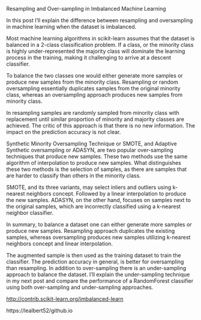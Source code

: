 Resampling and Over-sampling in Imbalanced Machine Learning

In this post I’ll explain the difference between resampling and oversampling in machine learning when the dataset is imbalanced.

Most machine learning algorithms in scikit-learn assumes that the dataset is balanced in a 2-class classification problem.  If a class, or the minority class is highly under-represented the majority class will dominate the learning process in the training, making it challenging to arrive at a descent classifier.


To balance the two classes one would either generate more samples or produce new samples from the minority class.  Resampling or random oversampling essentially duplicates samples from the original minority class, whereas an oversampling approach produces new samples from minority class.

In resampling samples are randomly sampled from minority class with replacement until similar proportion of minority and majority classes are achieved.  The critic of this approach is that there is no new information. The impact on the prediction accuracy is not clear.

Synthetic Minority Oversampling Technique or SMOTE, and Adaptive Synthetic oversampling or ADASYN, are two popular over-sampling techniques that produce new samples.  These two methods use the same algorithm of interpolation to produce new samples. What distinguishes these two methods is the selection of samples, as there are samples that are harder to classify than others in the minority class.

SMOTE, and its three variants, may select inliers and outliers using k-nearest neighbors concept.  Followed by a linear interpolation to produce the new samples. ADASYN, on the other hand, focuses on samples next to the original samples, which are incorrectly classified using a k-nearest neighbor classifier.

In summary, to balance a dataset one can either generate more samples or produce new samples. Resampling approach duplicates the existing samples, whereas oversampling produces new samples utilizing k-nearest neighbors concept and linear interpolation.

The augmented sample is then used as the training dataset to train the classifier. The prediction accuracy in general, is better for oversampling than resampling. In addition to over-sampling there is an under-sampling approach to balance the dataset. I’ll explain the under-sampling technique in my next post and compare the performance of a RandomForest classifier using both over-sampling and under-sampling approaches.      

http://contrib.scikit-learn.org/imbalanced-learn

https://lealbert52/github.io
